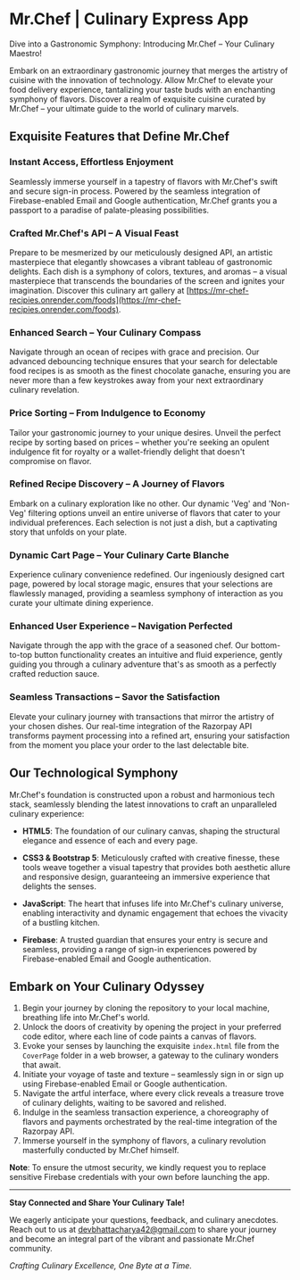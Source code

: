 # Mr.Chef | Culinary Express App

Dive into a Gastronomic Symphony: Introducing Mr.Chef – Your Culinary Maestro!

Embark on an extraordinary gastronomic journey that merges the artistry of cuisine with the innovation of technology. Allow Mr.Chef to elevate your food delivery experience, tantalizing your taste buds with an enchanting symphony of flavors. Discover a realm of exquisite cuisine curated by Mr.Chef – your ultimate guide to the world of culinary marvels.

## **Exquisite Features that Define Mr.Chef**

### **Instant Access, Effortless Enjoyment**
Seamlessly immerse yourself in a tapestry of flavors with Mr.Chef's swift and secure sign-in process. Powered by the seamless integration of Firebase-enabled Email and Google authentication, Mr.Chef grants you a passport to a paradise of palate-pleasing possibilities.

### **Crafted Mr.Chef's API – A Visual Feast**
Prepare to be mesmerized by our meticulously designed API, an artistic masterpiece that elegantly showcases a vibrant tableau of gastronomic delights. Each dish is a symphony of colors, textures, and aromas – a visual masterpiece that transcends the boundaries of the screen and ignites your imagination. Discover this culinary art gallery at [https://mr-chef-recipies.onrender.com/foods](https://mr-chef-recipies.onrender.com/foods).

### **Enhanced Search – Your Culinary Compass**
Navigate through an ocean of recipes with grace and precision. Our advanced debouncing technique ensures that your search for delectable food recipes is as smooth as the finest chocolate ganache, ensuring you are never more than a few keystrokes away from your next extraordinary culinary revelation.

### **Price Sorting – From Indulgence to Economy**
Tailor your gastronomic journey to your unique desires. Unveil the perfect recipe by sorting based on prices – whether you're seeking an opulent indulgence fit for royalty or a wallet-friendly delight that doesn't compromise on flavor.

### **Refined Recipe Discovery – A Journey of Flavors**
Embark on a culinary exploration like no other. Our dynamic 'Veg' and 'Non-Veg' filtering options unveil an entire universe of flavors that cater to your individual preferences. Each selection is not just a dish, but a captivating story that unfolds on your plate.

### **Dynamic Cart Page – Your Culinary Carte Blanche**
Experience culinary convenience redefined. Our ingeniously designed cart page, powered by local storage magic, ensures that your selections are flawlessly managed, providing a seamless symphony of interaction as you curate your ultimate dining experience.

### **Enhanced User Experience – Navigation Perfected**
Navigate through the app with the grace of a seasoned chef. Our bottom-to-top button functionality creates an intuitive and fluid experience, gently guiding you through a culinary adventure that's as smooth as a perfectly crafted reduction sauce.

### **Seamless Transactions – Savor the Satisfaction**
Elevate your culinary journey with transactions that mirror the artistry of your chosen dishes. Our real-time integration of the Razorpay API transforms payment processing into a refined art, ensuring your satisfaction from the moment you place your order to the last delectable bite.

## **Our Technological Symphony**

Mr.Chef's foundation is constructed upon a robust and harmonious tech stack, seamlessly blending the latest innovations to craft an unparalleled culinary experience:

- **HTML5**: The foundation of our culinary canvas, shaping the structural elegance and essence of each and every page.

- **CSS3 & Bootstrap 5**: Meticulously crafted with creative finesse, these tools weave together a visual tapestry that provides both aesthetic allure and responsive design, guaranteeing an immersive experience that delights the senses.

- **JavaScript**: The heart that infuses life into Mr.Chef's culinary universe, enabling interactivity and dynamic engagement that echoes the vivacity of a bustling kitchen.

- **Firebase**: A trusted guardian that ensures your entry is secure and seamless, providing a range of sign-in experiences powered by Firebase-enabled Email and Google authentication.

## **Embark on Your Culinary Odyssey**

1. Begin your journey by cloning the repository to your local machine, breathing life into Mr.Chef's world.
2. Unlock the doors of creativity by opening the project in your preferred code editor, where each line of code paints a canvas of flavors.
3. Evoke your senses by launching the exquisite `index.html` file from the `CoverPage` folder in a web browser, a gateway to the culinary wonders that await.
4. Initiate your voyage of taste and texture – seamlessly sign in or sign up using Firebase-enabled Email or Google authentication.
5. Navigate the artful interface, where every click reveals a treasure trove of culinary delights, waiting to be savored and relished.
6. Indulge in the seamless transaction experience, a choreography of flavors and payments orchestrated by the real-time integration of the Razorpay API.
7. Immerse yourself in the symphony of flavors, a culinary revolution masterfully conducted by Mr.Chef himself.

**Note**: To ensure the utmost security, we kindly request you to replace sensitive Firebase credentials with your own before launching the app.

---

**Stay Connected and Share Your Culinary Tale!**

We eagerly anticipate your questions, feedback, and culinary anecdotes. Reach out to us at devbhattacharya42@gmail.com to share your journey and become an integral part of the vibrant and passionate Mr.Chef community.

*Crafting Culinary Excellence, One Byte at a Time.*
